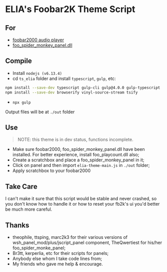 # ELIA's Foobar2K Theme Script

## For

* [foobar2000 audio player](https://www.foobar2000.org/)
* [foo_spider_monkey_panel.dll](https://theqwertiest.github.io/foo_spider_monkey_panel/)

##  Compile

- Install `nodejs (v6.13.4)`
- cd `ts_elia` folder and install `typescript`, `gulp`, etc:
``` bash
npm install --save-dev typescript gulp-cli gulp@4.0.0 gulp-typescript
npm install --save-dev browserify vinyl-source-stream tsify
```
- `npx gulp`

Output files will be at `./out` folder

## Use

> NOTE: this theme is in dev status, functions incomplete.

- Make sure foobar2000, foo_spider_monkey_panel.dll have been installed. For better experience, install foo_playcount.dll also;
- Create a scratchbox and place a foo_spider_monkey_panel in it;
- Click on panel and then import `elia-theme-main.js` in `./out` folder;
- Apply scratchbox to your foobar2000

## Take Care

I can't make it sure that this script would be stable and never crashed, so you don't know how to handle it or how to reset your fb2k's ui you'd better be much more careful.

## Thanks

- theophile, ttsping, marc2k3 for their various versions of wsh_panel_mod/plus/jscript_panel component, TheQwertiest for his/her foo_spider_monke_panel;
- Br3tt, kerperlia, etc for their scripts for panels;
- Anybody else whom I take code lines from;
- My friends who gave me help & encourage.